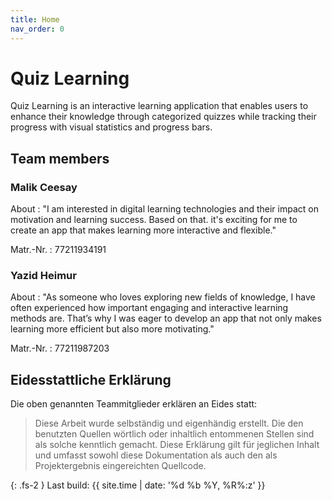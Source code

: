 ```yaml
---
title: Home
nav_order: 0
---
```


# Quiz Learning

Quiz Learning is an interactive learning application that enables users to enhance their knowledge through categorized quizzes while tracking their progress with visual statistics and progress bars.

## Team members

### Malik Ceesay

About
: "I am interested in digital learning technologies and their impact on motivation and learning success. Based on that. it's exciting for me to create an app that makes learning more interactive and flexible."

Matr.-Nr.
: 77211934191

### Yazid Heimur

About
: "As someone who loves exploring new fields of knowledge, I have often experienced how important engaging and interactive learning methods are. That’s why I was eager to develop an app that not only makes learning more efficient but also more motivating."

Matr.-Nr.
: 77211987203

## Eidesstattliche Erklärung

Die oben genannten Teammitglieder erklären an Eides statt:

> Diese Arbeit wurde selbständig und eigenhändig erstellt. Die den benutzten Quellen wörtlich oder inhaltlich entommenen Stellen sind als solche kenntlich gemacht. Diese Erklärung gilt für jeglichen Inhalt und umfasst sowohl diese Dokumentation als auch den als Projektergebnis eingereichten Quellcode.

{: .fs-2 }
Last build: {{ site.time | date: '%d %b %Y, %R%:z' }}